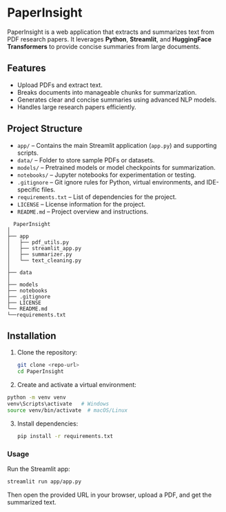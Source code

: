 # PaperInsight

PaperInsight is a web application that extracts and summarizes text from PDF research papers. It leverages **Python**, **Streamlit**, and **HuggingFace Transformers** to provide concise summaries from large documents.

## Features
- Upload PDFs and extract text.
- Breaks documents into manageable chunks for summarization.
- Generates clear and concise summaries using advanced NLP models.
- Handles large research papers efficiently.

## Project Structure
- `app/` – Contains the main Streamlit application (`app.py`) and supporting scripts.  
- `data/` – Folder to store sample PDFs or datasets.  
- `models/` – Pretrained models or model checkpoints for summarization.  
- `notebooks/` – Jupyter notebooks for experimentation or testing.  
- `.gitignore` – Git ignore rules for Python, virtual environments, and IDE-specific files.  
- `requirements.txt` – List of dependencies for the project.  
- `LICENSE` – License information for the project.  
- `README.md` – Project overview and instructions.

```
  PaperInsight
│
├── app
│   ├── pdf_utils.py
│   ├── streamlit_app.py
│   ├── summarizer.py
│   └── text_cleaning.py
│
├── data
│
├── models
├── notebooks
├── .gitignore
├── LICENSE
└── README.md
└──requirements.txt
 ```

## Installation
1. Clone the repository:
   ```bash
   git clone <repo-url>
   cd PaperInsight
   ```
2. Create and activate a virtual environment:
  ```bash
  python -m venv venv
  venv\Scripts\activate   # Windows
  source venv/bin/activate  # macOS/Linux
  ```

3. Install dependencies:
   ```bash
   pip install -r requirements.txt
   ```

### Usage
Run the Streamlit app:
```bash
streamlit run app/app.py
```
Then open the provided URL in your browser, upload a PDF, and get the summarized text.


